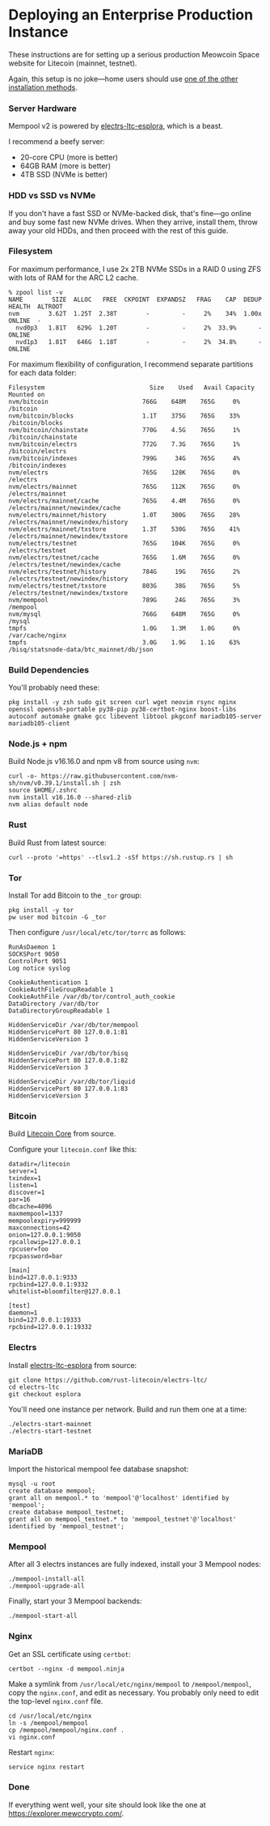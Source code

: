 # Deploying an Enterprise Production Instance

These instructions are for setting up a serious production Meowcoin Space website for Litecoin (mainnet, testnet).

Again, this setup is no joke—home users should use [one of the other installation methods](../#installation-methods).

### Server Hardware

Mempool v2 is powered by [electrs-ltc-esplora](https://github.com/rust-litecoin/electrs-ltc/tree/esplora), which is a beast.

I recommend a beefy server:

- 20-core CPU (more is better)
- 64GB RAM (more is better)
- 4TB SSD (NVMe is better)

### HDD vs SSD vs NVMe

If you don't have a fast SSD or NVMe-backed disk, that's fine—go online and buy some fast new NVMe drives. When they arrive, install them, throw away your old HDDs, and then proceed with the rest of this guide.

### Filesystem

For maximum performance, I use 2x 2TB NVMe SSDs in a RAID 0 using ZFS with lots of RAM for the ARC L2 cache.

```
% zpool list -v
NAME        SIZE  ALLOC   FREE  CKPOINT  EXPANDSZ   FRAG    CAP  DEDUP    HEALTH  ALTROOT
nvm        3.62T  1.25T  2.38T        -         -     2%    34%  1.00x    ONLINE  -
  nvd0p3   1.81T   629G  1.20T        -         -     2%  33.9%      -  ONLINE
  nvd1p3   1.81T   646G  1.18T        -         -     2%  34.8%      -  ONLINE
```

For maximum flexibility of configuration, I recommend separate partitions for each data folder:

```
Filesystem                             Size    Used   Avail Capacity  Mounted on
nvm/bitcoin                          766G    648M    765G     0%    /bitcoin
nvm/bitcoin/blocks                   1.1T    375G    765G    33%    /bitcoin/blocks
nvm/bitcoin/chainstate               770G    4.5G    765G     1%    /bitcoin/chainstate
nvm/bitcoin/electrs                  772G    7.3G    765G     1%    /bitcoin/electrs
nvm/bitcoin/indexes                  799G     34G    765G     4%    /bitcoin/indexes
nvm/electrs                          765G    128K    765G     0%    /electrs
nvm/electrs/mainnet                  765G    112K    765G     0%    /electrs/mainnet
nvm/electrs/mainnet/cache            765G    4.4M    765G     0%    /electrs/mainnet/newindex/cache
nvm/electrs/mainnet/history          1.0T    300G    765G    28%    /electrs/mainnet/newindex/history
nvm/electrs/mainnet/txstore          1.3T    530G    765G    41%    /electrs/mainnet/newindex/txstore
nvm/electrs/testnet                  765G    104K    765G     0%    /electrs/testnet
nvm/electrs/testnet/cache            765G    1.6M    765G     0%    /electrs/testnet/newindex/cache
nvm/electrs/testnet/history          784G     19G    765G     2%    /electrs/testnet/newindex/history
nvm/electrs/testnet/txstore          803G     38G    765G     5%    /electrs/testnet/newindex/txstore
nvm/mempool                          789G     24G    765G     3%    /mempool
nvm/mysql                            766G    648M    765G     0%    /mysql
tmpfs                                1.0G    1.3M    1.0G     0%    /var/cache/nginx
tmpfs                                3.0G    1.9G    1.1G    63%    /bisq/statsnode-data/btc_mainnet/db/json
```

### Build Dependencies

You'll probably need these:

```
pkg install -y zsh sudo git screen curl wget neovim rsync nginx openssl openssh-portable py38-pip py38-certbot-nginx boost-libs autoconf automake gmake gcc libevent libtool pkgconf mariadb105-server mariadb105-client
```

### Node.js + npm

Build Node.js v16.16.0 and npm v8 from source using `nvm`:

```
curl -o- https://raw.githubusercontent.com/nvm-sh/nvm/v0.39.1/install.sh | zsh
source $HOME/.zshrc
nvm install v16.16.0 --shared-zlib
nvm alias default node
```

### Rust

Build Rust from latest source:

```
curl --proto '=https' --tlsv1.2 -sSf https://sh.rustup.rs | sh
```

### Tor

Install Tor add Bitcoin to the `_tor` group:

```
pkg install -y tor
pw user mod bitcoin -G _tor
```

Then configure `/usr/local/etc/tor/torrc` as follows:

```
RunAsDaemon 1
SOCKSPort 9050
ControlPort 9051
Log notice syslog

CookieAuthentication 1
CookieAuthFileGroupReadable 1
CookieAuthFile /var/db/tor/control_auth_cookie
DataDirectory /var/db/tor
DataDirectoryGroupReadable 1

HiddenServiceDir /var/db/tor/mempool
HiddenServicePort 80 127.0.0.1:81
HiddenServiceVersion 3

HiddenServiceDir /var/db/tor/bisq
HiddenServicePort 80 127.0.0.1:82
HiddenServiceVersion 3

HiddenServiceDir /var/db/tor/liquid
HiddenServicePort 80 127.0.0.1:83
HiddenServiceVersion 3
```

### Bitcoin

Build [Litecoin Core](https://github.com/litecoin-project/litecoin) from source.

Configure your `litecoin.conf` like this:

```
datadir=/litecoin
server=1
txindex=1
listen=1
discover=1
par=16
dbcache=4096
maxmempool=1337
mempoolexpiry=999999
maxconnections=42
onion=127.0.0.1:9050
rpcallowip=127.0.0.1
rpcuser=foo
rpcpassword=bar

[main]
bind=127.0.0.1:9333
rpcbind=127.0.0.1:9332
whitelist=bloomfilter@127.0.0.1

[test]
daemon=1
bind=127.0.0.1:19333
rpcbind=127.0.0.1:19332
```

### Electrs

Install [electrs-ltc-esplora](https://github.com/rust-litecoin/electrs-ltc/tree/esplora) from source:

```
git clone https://github.com/rust-litecoin/electrs-ltc/
cd electrs-ltc
git checkout esplora
```

You'll need one instance per network. Build and run them one at a time:

```
./electrs-start-mainnet
./electrs-start-testnet
```

### MariaDB

Import the historical mempool fee database snapshot:

```
mysql -u root
create database mempool;
grant all on mempool.* to 'mempool'@'localhost' identified by 'mempool';
create database mempool_testnet;
grant all on mempool_testnet.* to 'mempool_testnet'@'localhost' identified by 'mempool_testnet';
```

### Mempool

After all 3 electrs instances are fully indexed, install your 3 Mempool nodes:

```
./mempool-install-all
./mempool-upgrade-all
```

Finally, start your 3 Mempool backends:

```
./mempool-start-all
```

### Nginx

Get an SSL certificate using `certbot`:

```
certbot --nginx -d mempool.ninja
```

Make a symlink from `/usr/local/etc/nginx/mempool` to `/mempool/mempool`, copy the `nginx.conf`, and edit as necessary. You probably only need to edit the top-level `nginx.conf` file.

```
cd /usr/local/etc/nginx
ln -s /mempool/mempool
cp /mempool/mempool/nginx.conf .
vi nginx.conf
```

Restart `nginx`:

```
service nginx restart
```

### Done

If everything went well, your site should look like the one at https://explorer.mewccrypto.com/.
